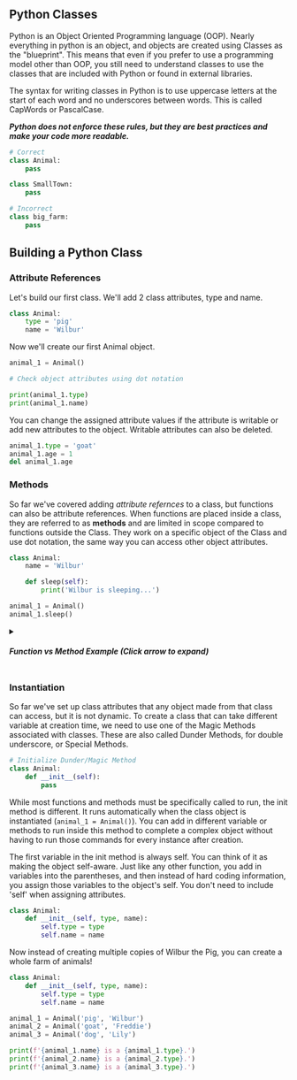 ## Python Classes

Python is an Object Oriented Programming language (OOP). Nearly everything in python is an object, and objects are created using Classes as the "blueprint". This means that even if you prefer to use a programming model other than OOP, you still need to understand classes to use the classes that are included with Python or found in external libraries.

The syntax for writing classes in Python is to use uppercase letters at the start of each word and no underscores between words. This is called CapWords or PascalCase.

***Python does not enforce these rules, but they are best practices and make your code more readable.***

```python
# Correct
class Animal:
    pass

class SmallTown:
    pass

# Incorrect
class big_farm:
    pass
```

## Building a Python Class

### Attribute References

Let's build our first class. We'll add 2 class attributes, type and name.

```python
class Animal:
    type = 'pig'
    name = 'Wilbur'
```

Now we'll create our first Animal object.

```python
animal_1 = Animal()

# Check object attributes using dot notation

print(animal_1.type)
print(animal_1.name)
```

You can change the assigned attribute values if the attribute is writable or add new attributes to the object. Writable attributes can also be deleted.

```python
animal_1.type = 'goat'
animal_1.age = 1
del animal_1.age
```

### Methods

So far we've covered adding *attribute refernces* to a class, but functions can also be attribute references. When
functions are placed inside a class, they are referred to as **methods** and are limited in scope compared to functions outside the Class.
They work on a specific object of the Class and use dot notation, the same way you can access other object attributes.

```python
class Animal:
    name = 'Wilbur'

    def sleep(self):
        print('Wilbur is sleeping...')

animal_1 = Animal()
animal_1.sleep()
```

<details>
<summary> <h5>Function vs Method Example (Click arrow to expand)</h5></summary>
<!-- <br> -->
*Something that confused me early on whas the difference between functions and methods. Methods are functions that exist inside a class, and the method is specifically being called on the instance with dot notation. Sorted() and list.sort() are examples of functions and methods. When trying to determine if something is a function or method, look at how it is written.*

### Sorted()

Sorted() is a built in Python function and can take **any iterable** (list, set, dictionary, tuple) and return the values as a new sorted list,
so the original iterable is not changed. If you pass a non list iterable into Sorted(), you must **cast** it back into the desired format if
you don't want to end up with a list.

### List.sort()

In comparison, the list.sort() method only works on lists and also sorts them in place, meaning it will change the original variable.
If you don't want that to happen, you will have to first use list.copy() to copy the list to a new variable. You can apply multiple
methods to an object in a single line, however you need to consider what each method returns. In the case below, you can't use
chaining because you need .sort() to apply to the new_list object, not the original list object.

```python
# Sorted()
new_list = sorted(list)

# List.sort()
new_list = list.copy()
new_list.sort()
```

</details>

### Instantiation

So far we've set up class attributes that any object made from that class can access, but it is not dynamic. To create a class that can take different variable at creation time, we need to use one of the Magic Methods associated with classes. These are also called Dunder Methods, for double underscore, or Special Methods.

```python
# Initialize Dunder/Magic Method
class Animal:    
    def __init__(self):
        pass
```

While most functions and methods must be specifically called to run, the init method is different. It runs automatically when the class object is instantiated (`animal_1 = Animal()`). You can add in different variable or methods to run inside this method to complete a complex object without having to run those commands for every instance after creation.

The first variable in the init method is always self. You can think of it as making the object self-aware. Just like any other function, you add in variables into the parentheses, and then instead of hard coding information, you assign those variables to the object's self. You don't need to include 'self' when assigning attributes.

```python
class Animal:
    def __init__(self, type, name):
        self.type = type
        self.name = name
```

Now instead of creating multiple copies of Wilbur the Pig, you can create a whole farm of animals!

```python
class Animal:
    def __init__(self, type, name):
        self.type = type
        self.name = name

animal_1 = Animal('pig', 'Wilbur')
animal_2 = Animal('goat', 'Freddie')
animal_3 = Animal('dog', 'Lily')

print(f'{animal_1.name} is a {animal_1.type}.')
print(f'{animal_2.name} is a {animal_2.type}.')
print(f'{animal_3.name} is a {animal_3.type}.')
```
